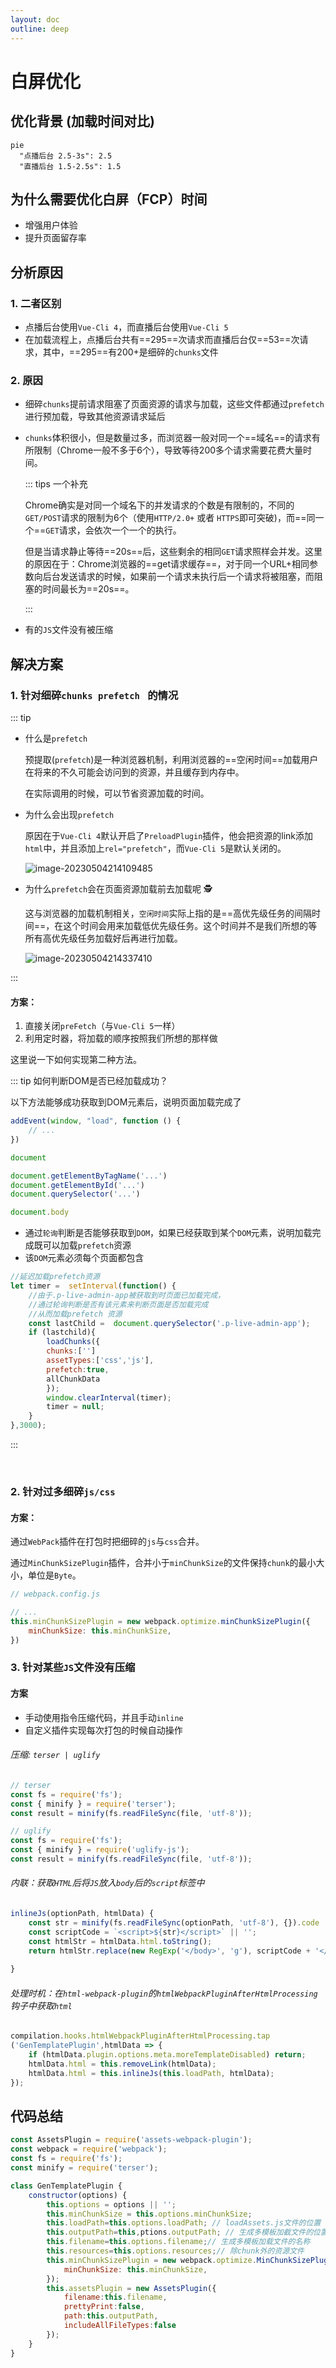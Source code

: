 ```yaml
---
layout: doc
outline: deep
---
```


# 白屏优化

## 优化背景 (加载时间对比)

```mermaid
pie
  "点播后台 2.5-3s": 2.5
  "直播后台 1.5-2.5s": 1.5
```

## 为什么需要优化白屏（FCP）时间

- 增强用户体验
- 提升页面留存率



## 分析原因

### 1. 二者区别

- 点播后台使用`Vue-Cli 4`，而直播后台使用`Vue-Cli 5`
- 在加载流程上，点播后台共有==295==次请求而直播后台仅==53==次请求，其中，==295==有200+是细碎的`chunks`文件

### 2. 原因

- 细碎`chunks`提前请求阻塞了页面资源的请求与加载，这些文件都通过`prefetch`进行预加载，导致其他资源请求延后

- `chunks`体积很小，但是数量过多，而浏览器一般对同一个==域名==的请求有所限制（Chrome一般不多于6个），导致等待200多个请求需要花费大量时间。

  ::: tips 一个补充

  Chrome确实是对同一个域名下的并发请求的个数是有限制的，不同的`GET/POST`请求的限制为6个（使用`HTTP/2.0+` 或者 `HTTPS`即可突破)，而==同一个==`GET`请求，会依次一个一个的执行。

  但是当请求静止等待==20s==后，这些剩余的相同`GET`请求照样会并发。这里的原因在于：Chrome浏览器的==get请求缓存==，对于同一个URL+相同参数向后台发送请求的时候，如果前一个请求未执行后一个请求将被阻塞，而阻塞的时间最长为==20s==。

  :::

- 有的`JS`文件没有被压缩



## 解决方案

### 1. 针对细碎`chunks prefetch ` 的情况

::: tip

- 什么是`prefetch`

  预提取(`prefetch`)是一种浏览器机制，利用浏览器的==空闲时间==加载用户在将来的不久可能会访问到的资源，并且缓存到内存中。

  在实际调用的时候，可以节省资源加载的时间。

- 为什么会出现`prefetch`

  原因在于`Vue-Cli 4`默认开启了`PreloadPlugin`插件，他会把资源的link添加`html`中，并且添加上`rel="prefetch"`，而`Vue-Cli 5`是默认关闭的。

  ![image-20230504214109485](/image-20230504214109485.png)

- 为什么`prefetch`会在页面资源加载前去加载呢 🕵️

  这与浏览器的加载机制相关，`空闲时间`实际上指的是==高优先级任务的间隔时间==，在这个时间会用来加载低优先级任务。这个时间并不是我们所想的等所有高优先级任务加载好后再进行加载。

  ![image-20230504214337410](/image-20230504214337410.png)

:::

#### 方案：

1. 直接关闭`preFetch`（与`Vue-Cli 5`一样）
2. 利用定时器，将加载的顺序按照我们所想的那样做



这里说一下如何实现第二种方法。

::: tip 如何判断DOM是否已经加载成功？

以下方法能够成功获取到DOM元素后，说明页面加载完成了

```js
addEvent(window, "load", function () {
	// ...
})

document

document.getElementByTagName('...')
document.getElementById('...')
document.querySelector('...')

document.body
```

- 通过`轮询`判断是否能够获取到`DOM`，如果已经获取到某个`DOM`元素，说明加载完成既可以加载`prefetch`资源
- 该`DOM`元素必须每个页面都包含

```js
//延迟加载prefetch资源
let timer =  setInterval(function() {
    //由于.p-live-admin-app被获取到时页面已加载完成，
    //通过轮询判断是否有该元素来判断页面是否加载完成
    //从而加载prefetch 资源
	const lastChild =  document.querySelector('.p-live-admin-app');
    if (lastchild){
        loadChunks({
        chunks:['']
        assetTypes:['css','js'],
        prefetch:true,
        allChunkData
    	});
        window.clearInterval(timer);
        timer = null;
	}
},3000);
```

:::

​	

### 2. 针对过多细碎`js/css`

#### 方案：

通过`WebPack`插件在打包时把细碎的`js`与`css`合并。

通过`MinChunkSizePlugin`插件，合并小于`minChunkSize`的文件保持`chunk`的最小大小，单位是`Byte`。

```js
// webpack.config.js

// ...
this.minChunkSizePlugin = new webpack.optimize.minChunkSizePlugin({
    minChunkSize: this.minChunkSize,
})
```



### 3. 针对某些`JS`文件没有压缩

#### 方案

- 手动使用指令压缩代码，并且手动`inline`
- 自定义插件实现每次打包的时候自动操作

###### 压缩: `terser | uglify`

```js
// terser
const fs = require('fs');
const { minify } = require('terser');
const result = minify(fs.readFileSync(file, 'utf-8'));

// uglify
const fs = require('fs');
const { minify } = require('uglify-js');
const result = minify(fs.readFileSync(file, 'utf-8'));
```

###### 内联：获取`HTML`后将`JS`放入`body`后的`script`标签中

```js
inlineJs(optionPath, htmlData) {
    const str = minify(fs.readFileSync(optionPath, 'utf-8'), {}).code || ''; // optionPath为需要压缩内联的JS的路径
    const scriptCode = `<script>${str}</script>` || '';
    const htmlStr = htmlData.html.toString();
    return htmlStr.replace(new RegExp('</body>', 'g'), scriptCode + '</body>'); // 内联至body最后面
    
}
```

###### 处理时机：在`html-webpack-plugin`的`htmlWebpackPluginAfterHtmlProcessing`钩子中获取`html`

```js
compilation.hooks.htmlWebpackPluginAfterHtmlProcessing.tap
('GenTemplatePlugin',htmlData => {
    if (htmlData.plugin.options.meta.moreTemplateDisabled) return;
	htmlData.html = this.removeLink(htmlData);
	htmlData.html = this.inlineJs(this.loadPath, htmlData);
});
```



## 代码总结

```js
const AssetsPlugin = require('assets-webpack-plugin');
const webpack = require('webpack');
const fs = require('fs');
const minify = require('terser');

class GenTemplatePlugin {
    constructor(options) {
        this.options = options || '';
        this.minChunkSize = this.options.minChunkSize;
        this.loadPath=this.options.loadPath; // loadAssets.js文件的位置
		this.outputPath=this,ptions.outputPath; // 生成多模板加截文件的位置
        this.filename=this.options.filename;// 生成多模板加载文件的名称
		this.resources=this.options.resources;// 除chunk外的资源文件
		this.minChunkSizePlugin = new webpack.optimize.MinChunkSizePlugin({
    		minChunkSize: this.minChunkSize,
		});
		this.assetsPlugin = new AssetsPlugin({
    		filename:this.filename,
    		prettyPrint:false,
    		path:this.outputPath,
    		includeAllFileTypes:false
        });
    }
}
```

